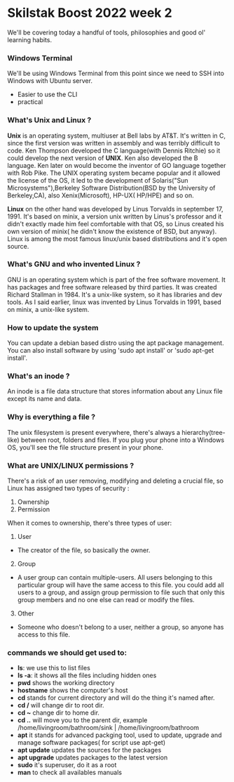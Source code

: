 # Skilstak Boost 2022 week 2

We'll be covering today a handful of tools, philosophies and good ol' learning habits.

### Windows Terminal

We'll be using Windows Terminal from this point since we need to SSH into Windows with Ubuntu server. 

* Easier to use the CLI
* practical

### What's Unix and Linux ?

**Unix** is an operating system, multiuser at Bell labs by AT&T. It's written in C, since the first version was written in assembly and was terribly difficult to code.
Ken Thompson developed the C language(with Dennis Ritchie) so it could develop the next version of  **UNIX**. Ken also developed the B language. Ken later on would become the inventor of 
GO language together with Rob Pike. The UNIX operating system became popular and it allowed the license of the OS, it led to the development of Solaris("Sun Microsystems"),Berkeley Software Distribution(BSD by the University of Berkeley,CA), also Xenix(Microsoft), HP-UX( HP/HPE) and so on.

**Linux** on the other hand was developed by Linus Torvalds in september 17, 1991. It's based on minix, a version unix written by Linus's professor and it didn't exactly made him feel comfortable with that OS, so Linus created his own version of minix( he didn't know the existence of BSD, but anyway). Linux is among the most famous linux/unix based distributions and it's open source.

### What's GNU and who invented Linux ?

GNU is an operating system which is part of the free software movement. It has packages and free software released by third parties. It was created Richard Stallman
in 1984. It's a unix-like system, so it has libraries and dev tools. As I said earlier, linux was invented by Linus Torvalds in 1991, based on minix, a unix-like system.

### How to update the system

You can update a debian based distro using the apt package management. You can also install software by using 'sudo apt install' or 'sudo apt-get install'.

### What's an **inode** ?

An inode is a file data structure that stores information about any Linux file except its name and data. 

### Why is everything a file ?

The unix filesystem is present everywhere, there's always a hierarchy(tree-like) between root, folders and files. If you plug your phone into a Windows OS, you'll 
see the file structure present in your phone.

### What are UNIX/LINUX permissions ?

There's a risk of an user removing, modifying and deleting a crucial file, so Linux has assigned two types of security :

1. Ownership
2. Permission

When it comes to ownership, there's three types of user:

1. User

* The creator of the file, so basically the owner.
2. Group

* A user group can contain multiple-users.  All users belonging to this particular group will have the same access to this file. you could add all users to a group, and assign group permission to file such that only this group members and no one else can read or modify the files.

3. Other

* Someone who doesn't belong to a user, neither a group, so anyone has access to this file.

### commands we should get used to:

* **ls**: we use this to list files
* **ls -a**: it shows all the files including hidden ones
* **pwd** shows the working directory
* **hostname** shows the computer's host
* **cd** stands for current directory and will do the thing it's named after.
* **cd /** will change dir to root dir.
* **cd ~** change dir to home dir.
* **cd ..** will move you to the parent dir, example /home/livingroom/bathroom/sink | /home/livingroom/bathroom
* **apt** it stands for advanced packging tool, used to update, upgrade and manage software packages( for script use apt-get)
* **apt update** updates the sources for the packages
* **apt upgrade** updates packages to the latest version
* **sudo** it's superuser, do it as a root
* **man** to check all availables manuals


